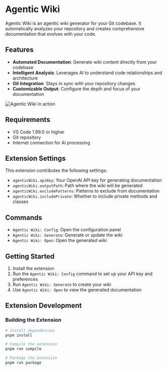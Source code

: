 # Agentic Wiki

Agentic Wiki is an agentic wiki generator for your Git codebase. It automatically analyzes your repository and creates comprehensive documentation that evolves with your code.

## Features

- **Automated Documentation**: Generate wiki content directly from your codebase
- **Intelligent Analysis**: Leverages AI to understand code relationships and architecture
- **Git Integration**: Stays in sync with your repository changes
- **Customizable Output**: Configure the depth and focus of your documentation

![Agentic Wiki in action](images/preview.png)

## Requirements

- VS Code 1.99.0 or higher
- Git repository
- Internet connection for AI processing

## Extension Settings

This extension contributes the following settings:

- `agenticWiki.apiKey`: Your OpenAI API key for generating documentation
- `agenticWiki.outputPath`: Path where the wiki will be generated
- `agenticWiki.excludePatterns`: Patterns to exclude from documentation
- `agenticWiki.includePrivate`: Whether to include private methods and classes

## Commands

- `Agentic Wiki: Config`: Open the configuration panel
- `Agentic Wiki: Generate`: Generate or update the wiki
- `Agentic Wiki: Open`: Open the generated wiki

## Getting Started

1. Install the extension
2. Run the `Agentic Wiki: Config` command to set up your API key and preferences
3. Run `Agentic Wiki: Generate` to create your wiki
4. Use `Agentic Wiki: Open` to view the generated documentation

## Extension Development

### Building the Extension

```bash
# Install dependencies
pnpm install

# Compile the extension
pnpm run compile

# Package the extension
pnpm run package
```
